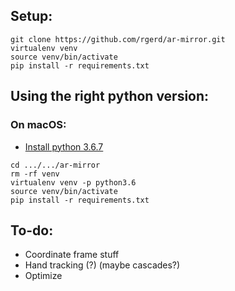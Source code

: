 ## Setup:
```
git clone https://github.com/rgerd/ar-mirror.git
virtualenv venv
source venv/bin/activate
pip install -r requirements.txt
```

## Using the right python version:
### On macOS:
* [Install python 3.6.7](https://www.python.org/ftp/python/3.6.7/python-3.6.7-macosx10.9.pkg)
```
cd .../.../ar-mirror
rm -rf venv
virtualenv venv -p python3.6
source venv/bin/activate
pip install -r requirements.txt
```

## To-do:
* Coordinate frame stuff
* Hand tracking (?) (maybe cascades?)
* Optimize
